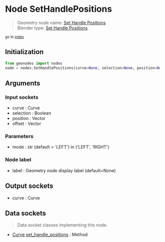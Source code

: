 
# Node SetHandlePositions

> Geometry node name: [Set Handle Positions](https://docs.blender.org/manual/en/latest/modeling/geometry_nodes/curve/set_handle_positions.html)<br>
  Blender type: [Set Handle Positions](https://docs.blender.org/api/current/bpy.types.GeometryNodeSetCurveHandlePositions.html)
  
<sub>go to [index](/docs/index.md)</sub>

## Initialization

```python
from geonodes import nodes
node = nodes.SetHandlePositions(curve=None, selection=None, position=None, offset=None, mode='LEFT', label=None)
```



## Arguments


### Input sockets

- curve : Curve
- selection : Boolean
- position : Vector
- offset : Vector

### Parameters

- mode : str (default = 'LEFT') in ('LEFT', 'RIGHT')

### Node label

- label : Geometry node display label (default=None)

## Output sockets

- curve : Curve

## Data sockets

> Data socket classes implementing this node.
  
  
- [Curve](/docs/sockets/Curve.md).[set_handle_positions](/docs/sockets/Curve.md#set_handle_positions) : Method
  
